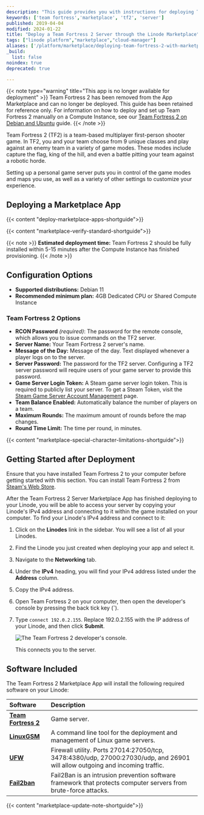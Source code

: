 ```yaml
---
description: "This guide provides you with instructions for deploying Team Fortress 2, a team-based multiplayer first-person shooter game, on a Linode using the Marketplace Apps."
keywords: ['team fortress','marketplace', 'tf2', 'server']
published: 2019-04-04
modified: 2024-01-22
title: "Deploy a Team Fortress 2 Server through the Linode Marketplace"
tags: ["linode platform","marketplace","cloud-manager"]
aliases: ['/platform/marketplace/deploying-team-fortress-2-with-marketplace-apps/', '/platform/one-click/deploying-team-fortress-2-with-one-click-apps/','/guides/deploying-team-fortress-2-with-one-click-apps/','/guides/deploying-team-fortress-2-with-marketplace-apps/','/guides/team-fortress-2-marketplace-app/']
_build:
  list: false
noindex: true
deprecated: true

---
```

{{< note type="warning" title="This app is no longer available for deployment" >}}
Team Fortress 2 has been removed from the App Marketplace and can no longer be deployed. This guide has been retained for reference only. For information on how to deploy and set up Team Fortress 2 manually on a Compute Instance, see our [Team Fortress 2 on Debian and Ubuntu](/docs/guides/team-fortress2-on-debian-and-ubuntu/) guide.
{{< /note >}}

Team Fortress 2 (TF2) is a team-based multiplayer first-person shooter game. In TF2, you and your team choose from 9 unique classes and play against an enemy team in a variety of game modes. These modes include capture the flag, king of the hill, and even a battle pitting your team against a robotic horde.

Setting up a personal game server puts you in control of the game modes and maps you use, as well as a variety of other settings to customize your experience.

## Deploying a Marketplace App

{{< content "deploy-marketplace-apps-shortguide">}}

{{< content "marketplace-verify-standard-shortguide">}}

{{< note >}}
**Estimated deployment time:** Team Fortress 2 should be fully installed within 5-15 minutes after the Compute Instance has finished provisioning.
{{< /note >}}

## Configuration Options

- **Supported distributions:** Debian 11
- **Recommended minimum plan:** 4GB Dedicated CPU or Shared Compute Instance

### Team Fortress 2 Options

- **RCON Password** *(required)*: The password for the remote console, which allows you to issue commands on the TF2 server.
- **Server Name:** Your Team Fortress 2 server's name.
- **Message of the Day:** Message of the day. Text displayed whenever a player logs on to the server.
- **Server Password:** The password for the TF2 server. Configuring a TF2 server password will require users of your game server to provide this password.
- **Game Server Login Token:** A Steam game server login token. This is required to publicly list your server. To get a Steam Token, visit the [Steam Game Server Account Management](https://steamcommunity.com/dev/managegameservers) page.
- **Team Balance Enabled:** Automatically balance the number of players on a team.
- **Maximum Rounds:** The maximum amount of rounds before the map changes.
- **Round Time Limit:** The time per round, in minutes.

{{< content "marketplace-special-character-limitations-shortguide">}}

## Getting Started after Deployment

Ensure that you have installed Team Fortress 2 to your computer before getting started with this section. You can install Team Fortress 2 from [Steam's Web Store](https://store.steampowered.com/app/440/Team_Fortress_2/).

After the Team Fortress 2 Server Marketplace App has finished deploying to your Linode, you will be able to access your server by copying your Linode's IPv4 address and connecting to it within the game installed on your computer. To find your Linode's IPv4 address and connect to it:

1. Click on the **Linodes** link in the sidebar. You will see a list of all your Linodes.

2. Find the Linode you just created when deploying your app and select it.

3. Navigate to the **Networking** tab.

4. Under the **IPv4** heading, you will find your IPv4 address listed under the **Address** column.

5. Copy the IPv4 address.

6. Open Team Fortress 2 on your computer, then open the developer's console by pressing the back tick key (**`**).

7. Type `connect 192.0.2.155`. Replace 192.0.2.155 with the IP address of your Linode, and then click **Submit**.

    ![The Team Fortress 2 developer's console.](marketplace-tf2-developers-console.png)

    This connects you to the server.

## Software Included

The Team Fortress 2 Marketplace App will install the following required software on your Linode:

| **Software** | **Description** |
|:--------------|:------------|
| [**Team Fortress 2**](http://www.teamfortress.com/) | Game server. |
| [**LinuxGSM**](https://linuxgsm.com) | A command line tool for the deployment and management of Linux game servers. |
| [**UFW**](https://wiki.ubuntu.com/UncomplicatedFirewall) | Firewall utility. Ports 27014:27050/tcp, 3478:4380/udp, 27000:27030/udp, and 26901 will allow outgoing and incoming traffic. |
| [**Fail2ban**](https://www.fail2ban.org/wiki/index.php/Main_Page) | Fail2Ban is an intrusion prevention software framework that protects computer servers from brute-force attacks. |

{{< content "marketplace-update-note-shortguide">}}
